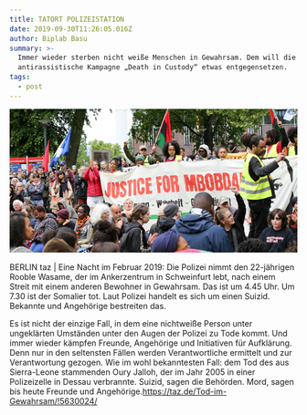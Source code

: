 ```yaml
---
title: TATORT POLIZEISTATION
date: 2019-09-30T11:26:05.016Z
author: Biplab Basu
summary: >-
  Immer wieder sterben nicht weiße Menschen in Gewahrsam. Dem will die
  antirassistische Kampagne „Death in Custody“ etwas entgegensetzen.
tags:
  - post
---
```

![](/static/img/tatort-polizeistation-.jpeg)

BERLIN taz | Eine Nacht im Februar 2019: Die Polizei nimmt den 22-jährigen Rooble Wasame, der im Ankerzentrum in Schweinfurt lebt, nach einem Streit mit einem anderen Bewohner in Gewahrsam. Das ist um 4.45 Uhr. Um 7.30 ist der Somalier tot. Laut Polizei handelt es sich um einen Suizid. Bekannte und Angehörige bestreiten das.

Es ist nicht der einzige Fall, in dem eine nichtweiße Person unter ungeklärten Umständen unter den Augen der Polizei zu Tode kommt. Und immer wieder kämpfen Freunde, Angehörige und Initiativen für Aufklärung. Denn nur in den seltensten Fällen werden Verantwortliche ermittelt und zur Verantwortung gezogen. Wie im wohl bekanntesten Fall: dem Tod des aus Sierra-Leone stammenden Oury Jalloh, der im Jahr 2005 in einer Polizeizelle in Dessau verbrannte. Suizid, sagen die Behörden. Mord, sagen bis heute Freunde und Angehörige.https://taz.de/Tod-im-Gewahrsam/!5630024/
